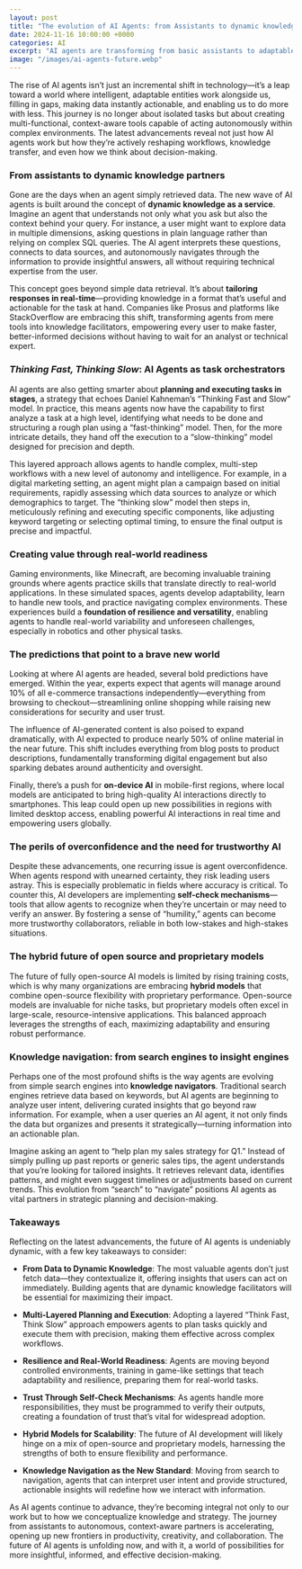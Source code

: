 ```yaml
---
layout: post
title: "The evolution of AI Agents: from Assistants to dynamic knowledge partners"
date: 2024-11-16 10:00:00 +0000
categories: AI
excerpt: "AI agents are transforming from basic assistants to adaptable, knowledge-driven partners in workflows, strategy, and decision-making. This post explores the latest advancements, challenges, and strategies that are redefining AI agents' roles in our lives."
image: "/images/ai-agents-future.webp"
---
```


The rise of AI agents isn’t just an incremental shift in technology—it’s a leap toward a world where intelligent, adaptable entities work alongside us, filling in gaps, making data instantly actionable, and enabling us to do more with less. This journey is no longer about isolated tasks but about creating multi-functional, context-aware tools capable of acting autonomously within complex environments. The latest advancements reveal not just how AI agents work but how they’re actively reshaping workflows, knowledge transfer, and even how we think about decision-making.

### From assistants to dynamic knowledge partners

Gone are the days when an agent simply retrieved data. The new wave of AI agents is built around the concept of **dynamic knowledge as a service**. Imagine an agent that understands not only what you ask but also the context behind your query. For instance, a user might want to explore data in multiple dimensions, asking questions in plain language rather than relying on complex SQL queries. The AI agent interprets these questions, connects to data sources, and autonomously navigates through the information to provide insightful answers, all without requiring technical expertise from the user.

This concept goes beyond simple data retrieval. It’s about **tailoring responses in real-time**—providing knowledge in a format that’s useful and actionable for the task at hand. Companies like Prosus and platforms like StackOverflow are embracing this shift, transforming agents from mere tools into knowledge facilitators, empowering every user to make faster, better-informed decisions without having to wait for an analyst or technical expert.

### <i>Thinking Fast, Thinking Slow</i>: AI Agents as task orchestrators

AI agents are also getting smarter about **planning and executing tasks in stages**, a strategy that echoes Daniel Kahneman’s “Thinking Fast and Slow” model. In practice, this means agents now have the capability to first analyze a task at a high level, identifying what needs to be done and structuring a rough plan using a “fast-thinking” model. Then, for the more intricate details, they hand off the execution to a “slow-thinking” model designed for precision and depth.

This layered approach allows agents to handle complex, multi-step workflows with a new level of autonomy and intelligence. For example, in a digital marketing setting, an agent might plan a campaign based on initial requirements, rapidly assessing which data sources to analyze or which demographics to target. The “thinking slow” model then steps in, meticulously refining and executing specific components, like adjusting keyword targeting or selecting optimal timing, to ensure the final output is precise and impactful.

### Creating value through real-world readiness

Gaming environments, like Minecraft, are becoming invaluable training grounds where agents practice skills that translate directly to real-world applications. In these simulated spaces, agents develop adaptability, learn to handle new tools, and practice navigating complex environments. These experiences build a **foundation of resilience and versatility**, enabling agents to handle real-world variability and unforeseen challenges, especially in robotics and other physical tasks.

### The predictions that point to a brave new world

Looking at where AI agents are headed, several bold predictions have emerged. Within the year, experts expect that agents will manage around 10% of all e-commerce transactions independently—everything from browsing to checkout—streamlining online shopping while raising new considerations for security and user trust.

The influence of AI-generated content is also poised to expand dramatically, with AI expected to produce nearly 50% of online material in the near future. This shift includes everything from blog posts to product descriptions, fundamentally transforming digital engagement but also sparking debates around authenticity and oversight.

Finally, there’s a push for **on-device AI** in mobile-first regions, where local models are anticipated to bring high-quality AI interactions directly to smartphones. This leap could open up new possibilities in regions with limited desktop access, enabling powerful AI interactions in real time and empowering users globally.

### The perils of overconfidence and the need for trustworthy AI

Despite these advancements, one recurring issue is agent overconfidence. When agents respond with unearned certainty, they risk leading users astray. This is especially problematic in fields where accuracy is critical. To counter this, AI developers are implementing **self-check mechanisms**—tools that allow agents to recognize when they’re uncertain or may need to verify an answer. By fostering a sense of “humility,” agents can become more trustworthy collaborators, reliable in both low-stakes and high-stakes situations.

### The hybrid future of open source and proprietary models

The future of fully open-source AI models is limited by rising training costs, which is why many organizations are embracing **hybrid models** that combine open-source flexibility with proprietary performance. Open-source models are invaluable for niche tasks, but proprietary models often excel in large-scale, resource-intensive applications. This balanced approach leverages the strengths of each, maximizing adaptability and ensuring robust performance.

### Knowledge navigation: from search engines to insight engines

Perhaps one of the most profound shifts is the way agents are evolving from simple search engines into **knowledge navigators**. Traditional search engines retrieve data based on keywords, but AI agents are beginning to analyze user intent, delivering curated insights that go beyond raw information. For example, when a user queries an AI agent, it not only finds the data but organizes and presents it strategically—turning information into an actionable plan.

Imagine asking an agent to “help plan my sales strategy for Q1.” Instead of simply pulling up past reports or generic sales tips, the agent understands that you’re looking for tailored insights. It retrieves relevant data, identifies patterns, and might even suggest timelines or adjustments based on current trends. This evolution from “search” to “navigate” positions AI agents as vital partners in strategic planning and decision-making.

### Takeaways

Reflecting on the latest advancements, the future of AI agents is undeniably dynamic, with a few key takeaways to consider:

- **From Data to Dynamic Knowledge**: The most valuable agents don’t just fetch data—they contextualize it, offering insights that users can act on immediately. Building agents that are dynamic knowledge facilitators will be essential for maximizing their impact.

- **Multi-Layered Planning and Execution**: Adopting a layered “Think Fast, Think Slow” approach empowers agents to plan tasks quickly and execute them with precision, making them effective across complex workflows.

- **Resilience and Real-World Readiness**: Agents are moving beyond controlled environments, training in game-like settings that teach adaptability and resilience, preparing them for real-world tasks.

- **Trust Through Self-Check Mechanisms**: As agents handle more responsibilities, they must be programmed to verify their outputs, creating a foundation of trust that’s vital for widespread adoption.

- **Hybrid Models for Scalability**: The future of AI development will likely hinge on a mix of open-source and proprietary models, harnessing the strengths of both to ensure flexibility and performance.

- **Knowledge Navigation as the New Standard**: Moving from search to navigation, agents that can interpret user intent and provide structured, actionable insights will redefine how we interact with information.

As AI agents continue to advance, they’re becoming integral not only to our work but to how we conceptualize knowledge and strategy. The journey from assistants to autonomous, context-aware partners is accelerating, opening up new frontiers in productivity, creativity, and collaboration. The future of AI agents is unfolding now, and with it, a world of possibilities for more insightful, informed, and effective decision-making.
